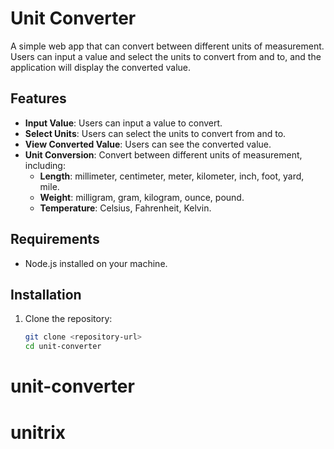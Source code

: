 # Unit Converter

A simple web app that can convert between different units of measurement. Users can input a value and select the units to convert from and to, and the application will display the converted value.

## Features

- **Input Value**: Users can input a value to convert.
- **Select Units**: Users can select the units to convert from and to.
- **View Converted Value**: Users can see the converted value.
- **Unit Conversion**: Convert between different units of measurement, including:
  - **Length**: millimeter, centimeter, meter, kilometer, inch, foot, yard, mile.
  - **Weight**: milligram, gram, kilogram, ounce, pound.
  - **Temperature**: Celsius, Fahrenheit, Kelvin.

## Requirements

- Node.js installed on your machine.

## Installation

1. Clone the repository:
   ```bash
   git clone <repository-url>
   cd unit-converter
# unit-converter
# unitrix
